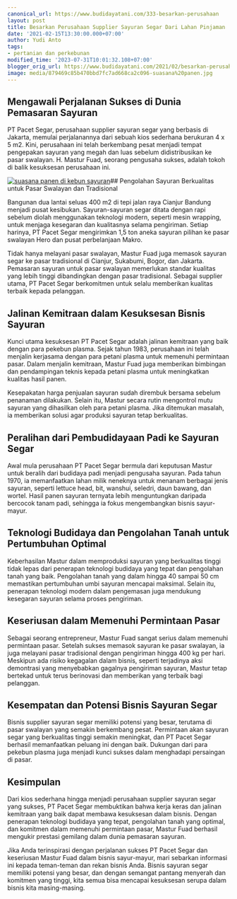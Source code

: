 ```yaml
---
canonical_url: https://www.budidayatani.com/333-besarkan-perusahaan
layout: post
title: Besarkan Perusahaan Supplier Sayuran Segar Dari Lahan Pinjaman
date: '2021-02-15T13:30:00.000+07:00'
author: Yudi Anto
tags:
- pertanian dan perkebunan
modified_time: '2023-07-31T10:01:32.108+07:00'
blogger_orig_url: https://www.budidayatani.com/2021/02/besarkan-perusahaan-supplier-sayuran.html
image: media/879469c85b470bbd7fc7ad668ca2c096-suasana%20panen.jpg
---
```

## Mengawali Perjalanan Sukses di Dunia Pemasaran Sayuran

PT Pacet Segar, perusahaan supplier sayuran segar yang berbasis di Jakarta, memulai perjalanannya dari sebuah kios sederhana berukuran 4 x 5 m2. Kini, perusahaan ini telah berkembang pesat menjadi tempat pengepakan sayuran yang megah dan luas sebelum didistribusikan ke pasar swalayan. H. Mastur Fuad, seorang pengusaha sukses, adalah tokoh di balik kesuksesan perusahaan ini.

[![suasana panen di kebun sayuran](https://blogger.googleusercontent.com/img/b/R29vZ2xl/AVvXsEjSvu1AuZeTeC03FEa_dP2kFOPfLJAh-7hxfLNHuQn7vNVc9o7AgA2LLVvfEGUoHJd9a58RzjFG2QBlj0R8yV5zXbq5_keX_e0rRJb_A54jigeePiNeKIvZDx9K4Ph6wAr7aYDmExn_sM8l0yEm01YdlgtUy_6ZXMH9NH_oY2qAa3ATSHydrNib73XKk4_s/w640-h358/suasana%20panen.jpg)](https://blogger.googleusercontent.com/img/b/R29vZ2xl/AVvXsEjSvu1AuZeTeC03FEa_dP2kFOPfLJAh-7hxfLNHuQn7vNVc9o7AgA2LLVvfEGUoHJd9a58RzjFG2QBlj0R8yV5zXbq5_keX_e0rRJb_A54jigeePiNeKIvZDx9K4Ph6wAr7aYDmExn_sM8l0yEm01YdlgtUy_6ZXMH9NH_oY2qAa3ATSHydrNib73XKk4_s/s2149/suasana%20panen.jpg)## Pengolahan Sayuran Berkualitas untuk Pasar Swalayan dan Tradisional

Bangunan dua lantai seluas 400 m2 di tepi jalan raya Cianjur Bandung menjadi pusat kesibukan. Sayuran-sayuran segar ditata dengan rapi sebelum diolah menggunakan teknologi modern, seperti mesin wrapping, untuk menjaga kesegaran dan kualitasnya selama pengiriman. Setiap harinya, PT Pacet Segar mengirimkan 1,5 ton aneka sayuran pilihan ke pasar swalayan Hero dan pusat perbelanjaan Makro.

Tidak hanya melayani pasar swalayan, Mastur Fuad juga memasok sayuran segar ke pasar tradisional di Cianjur, Sukabumi, Bogor, dan Jakarta. Pemasaran sayuran untuk pasar swalayan memerlukan standar kualitas yang lebih tinggi dibandingkan dengan pasar tradisional. Sebagai supplier utama, PT Pacet Segar berkomitmen untuk selalu memberikan kualitas terbaik kepada pelanggan.

## Jalinan Kemitraan dalam Kesuksesan Bisnis Sayuran

Kunci utama kesuksesan PT Pacet Segar adalah jalinan kemitraan yang baik dengan para pekebun plasma. Sejak tahun 1983, perusahaan ini telah menjalin kerjasama dengan para petani plasma untuk memenuhi permintaan pasar. Dalam menjalin kemitraan, Mastur Fuad juga memberikan bimbingan dan pendampingan teknis kepada petani plasma untuk meningkatkan kualitas hasil panen.

Kesepakatan harga penjualan sayuran sudah dirembuk bersama sebelum penanaman dilakukan. Selain itu, Mastur secara rutin mengontrol mutu sayuran yang dihasilkan oleh para petani plasma. Jika ditemukan masalah, ia memberikan solusi agar produksi sayuran tetap berkualitas.

## Peralihan dari Pembudidayaan Padi ke Sayuran Segar

Awal mula perusahaan PT Pacet Segar bermula dari keputusan Mastur untuk beralih dari budidaya padi menjadi pengusaha sayuran. Pada tahun 1970, ia memanfaatkan lahan milik neneknya untuk menanam berbagai jenis sayuran, seperti lettuce head, bit, wanshui, seledri, daun bawang, dan wortel. Hasil panen sayuran ternyata lebih menguntungkan daripada bercocok tanam padi, sehingga ia fokus mengembangkan bisnis sayur-mayur.

## Teknologi Budidaya dan Pengolahan Tanah untuk Pertumbuhan Optimal

Keberhasilan Mastur dalam memproduksi sayuran yang berkualitas tinggi tidak lepas dari penerapan teknologi budidaya yang tepat dan pengolahan tanah yang baik. Pengolahan tanah yang dalam hingga 40 sampai 50 cm memastikan pertumbuhan umbi sayuran mencapai maksimal. Selain itu, penerapan teknologi modern dalam pengemasan juga mendukung kesegaran sayuran selama proses pengiriman.

## Keseriusan dalam Memenuhi Permintaan Pasar

Sebagai seorang entrepreneur, Mastur Fuad sangat serius dalam memenuhi permintaan pasar. Setelah sukses memasok sayuran ke pasar swalayan, ia juga melayani pasar tradisional dengan pengiriman hingga 400 kg per hari. Meskipun ada risiko kegagalan dalam bisnis, seperti terjadinya aksi demontrasi yang menyebabkan gagalnya pengiriman sayuran, Mastur tetap bertekad untuk terus berinovasi dan memberikan yang terbaik bagi pelanggan.

## Kesempatan dan Potensi Bisnis Sayuran Segar

Bisnis supplier sayuran segar memiliki potensi yang besar, terutama di pasar swalayan yang semakin berkembang pesat. Permintaan akan sayuran segar yang berkualitas tinggi semakin meningkat, dan PT Pacet Segar berhasil memanfaatkan peluang ini dengan baik. Dukungan dari para pekebun plasma juga menjadi kunci sukses dalam menghadapi persaingan di pasar.

## Kesimpulan

Dari kios sederhana hingga menjadi perusahaan supplier sayuran segar yang sukses, PT Pacet Segar membuktikan bahwa kerja keras dan jalinan kemitraan yang baik dapat membawa kesuksesan dalam bisnis. Dengan penerapan teknologi budidaya yang tepat, pengolahan tanah yang optimal, dan komitmen dalam memenuhi permintaan pasar, Mastur Fuad berhasil mengukir prestasi gemilang dalam dunia pemasaran sayuran.

Jika Anda terinspirasi dengan perjalanan sukses PT Pacet Segar dan keseriusan Mastur Fuad dalam bisnis sayur-mayur, mari sebarkan informasi ini kepada teman-teman dan rekan bisnis Anda. Bisnis sayuran segar memiliki potensi yang besar, dan dengan semangat pantang menyerah dan komitmen yang tinggi, kita semua bisa mencapai kesuksesan serupa dalam bisnis kita masing-masing.

